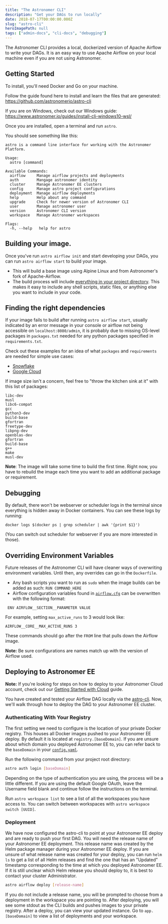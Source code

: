```yaml
---
title: "The Astronomer CLI"
description: "Get your DAGs to run locally"
date: 2018-07-17T00:00:00.000Z
slug: "astro-cli"
heroImagePath: null
tags: ["admin-docs", "cli-docs", "debugging"]
---
```


The Astronomer CLI provides a local, dockerized version of Apache Airflow to
write your DAGs. It is an easy way to use Apache  Airflow on your local
machine even if you are not using Astronomer.

## Getting Started

To install, you'll need Docker and Go on your machine.

Follow the guide found here to install and learn the files that are generated:
https://github.com/astronomerio/astro-cli

If you are on Windows, check out our Windows guide:
https://www.astronomer.io/guides/install-cli-windows10-wsl/

Once you are installed, open a terminal and run `astro`.

You should see something like this:

```
astro is a command line interface for working with the Astronomer Platform.

Usage:
  astro [command]

Available Commands:
  airflow     Manage airflow projects and deployments
  auth        Mangage astronomer identity
  cluster     Manage Astronomer EE clusters
  config      Manage astro project configurations
  deployment  Manage airflow deployments
  help        Help about any command
  upgrade     Check for newer version of Astronomer CLI
  user        Manage astronomer user
  version     Astronomer CLI version
  workspace   Manage Astronomer workspaces

Flags:
  -h, --help   help for astro
```

## Building your image.
Once you've run `astro airflow init` and start developing your DAGs, you can
run `astro airflow start` to build your image.

- This will build a base image using Alpine Linux and from Astronomer's fork of Apache-Airflow.
- The build process will include [everything in your project directory](https://github.com/astronomerio/astronomer/blob/master/docker/platform/airflow/onbuild/Dockerfile#L32). This makes it easy to include any shell scripts, static files, or anything else you want to include in your code.

## Finding the right dependencies
If your image fails to build after running `astro airflow start`, usually indicated by an error message in your console or airflow not being accessible on `localhost:8080/admin`,  it is probably due to missing OS-level packages in `packages.txt` needed for any python packages specified in `requirements.txt`.

Check out these examples for an idea of what `packages` and `requirements` are needed for simple use cases:
- [Snowflake](https://github.com/astronomerio/airflow-guides/tree/master/example_code/snowflake)
- [Google Cloud](https://github.com/astronomerio/airflow-guides/tree/master/example_code/gcp)

If image size isn't a concern, feel free to "throw the kitchen sink at it" with this list of packages:

```
libc-dev
musl
libc6-compat
gcc
python3-dev
build-base
gfortran
freetype-dev
libpng-dev
openblas-dev
gfortran
build-base
g++
make
musl-dev
```

**Note**: The image will take some time to build the first time. Right now, you have to rebuild the image each time you want to add an additional package or requirement.




## Debugging

By default, there won't be webserver or scheduler logs in the terminal since everything is hidden away in Docker containers. You can see these logs by running:

```
docker logs $(docker ps | grep scheduler | awk '{print $1}')

```

(You can switch out scheduler for webserver if you are more interested in those).

## Overriding Environment Variables

Future releases of the Astronomer CLI will have cleaner ways of overwriting environment variables. Until then, any overrides can go in the `Dockerfile`.

- Any bash scripts you want to run as `sudo` when the image builds can be added as such:
`RUN COMMAND_HERE`
- Airflow configuration variables found in [`airflow.cfg`](https://github.com/apache/incubator-airflow/blob/master/airflow/config_templates/default_airflow.cfg) can be overwritten with the following format:

```
 ENV AIRFLOW__SECTION__PARAMETER VALUE
```
For example, setting `max_active_runs` to 3 would look like:

```
AIRFLOW__CORE__MAX_ACTIVE_RUNS 3
```

These commands should go after the `FROM` line that pulls down the Airflow image.

**Note:** Be sure configurations are names match up with the version of Airflow used.

## Deploying to Astronomer EE

**Note:** If you're looking for steps on how to deploy to your Astronomer Cloud account, check out our [Getting Started with Cloud](https://www.astronomer.io/guides/getting-started-with-new-cloud/) guide.

You have created and tested your Airflow DAG locally via the [astro-cli](https://github.com/astronomerio/astro-cli). Now, we'll walk through how to deploy the DAG to your Astronomer EE cluster.

### Authenticating With Your Registry

The first setting we need to configure is the location of your private Docker registry. This houses all Docker images pushed to your Astronomer EE deploy. By default it is located at `registry.[baseDomain]`. If you are unsure about which domain you deployed Astronomer EE to, you can refer back to the `baseDomain` in your [`config.yaml`](http://enterprise.astronomer.io/guides/google-cloud/index.html#configuration-file).

Run the following command from your project root directory:

```bash
astro auth login [baseDomain]
```

Depending on the type of authentication you are using, the process will be a little different. If you are using the default Google OAuth, leave the Username field blank and continue follow the instructions on the terminal.

Run `astro workspace list` to see a list of all the workspaces you have access to. You can switch between workspaces with `astro workspace switch [UUID]`. 

### Deployment

We have now configured the astro-cli to point at your Astronomer EE deploy and are ready to push your first DAG. You will need the release name of your Astronomer EE deployment. This release name was created by the Helm package manager during your Astronomer EE deploy. If you are unsure of what release
name was created for your deploy, you can run `helm ls` to get a list of all Helm releases and find the one that has an "Updated" timestamp corresponding to the time at which you deployed Astronomer EE. If it is still unclear which Helm release you should deploy to, it is best to contact your cluster Administrator.

```bash
astro airflow deploy [release-name]
```

If you do not include a release name, you will be prompted to choose from a deployment in the workspace you are pointing to. After deploying, you will see some stdout as the CLI builds and pushes images to your private registry. After a deploy, you can view your updated instance. Go to `app.[baseDomain]` to view a list of deployments and your workspace. 

